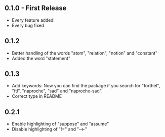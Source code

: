 ## 0.1.0 - First Release
* Every feature added
* Every bug fixed

## 0.1.2
* Better handling of the words "atom", "relation", "notion" and "constant"
* Added the word "statement"

## 0.1.3
* Add keywords: Now you can find the package if you search for "forthel", "ftl",
  "naproche", "sad" and "naproche-sad".
* Correct type in README

## 0.2.1
* Enable highlighting of "suppose" and "assume"
* Disable highlighting of "!=" and "-<-"
